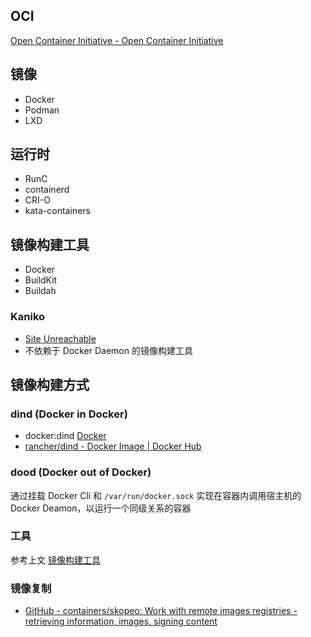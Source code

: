 ## OCI

[Open Container Initiative - Open Container Initiative](https://opencontainers.org/)

## 镜像

- Docker
- Podman
- LXD


## 运行时

- RunC
- containerd
- CRI-O
- kata-containers

## 镜像构建工具

- Docker
- BuildKit
- Buildah

### Kaniko
- [Site Unreachable](https://github.com/GoogleContainerTools/kaniko)
- 不依赖于 Docker Daemon 的镜像构建工具

## 镜像构建方式

### dind (Docker in Docker) 

- docker:dind [Docker](https://hub.docker.com/_/docker)
- [rancher/dind - Docker Image | Docker Hub](https://hub.docker.com/r/rancher/dind)

### dood (Docker out of Docker) 

通过挂载 Docker Cli 和 `/var/run/docker.sock` 实现在容器内调用宿主机的 Docker Deamon，以运行一个同级关系的容器

### 工具

参考上文 [镜像构建工具](#镜像构建工具)


### 镜像复制

- [GitHub - containers/skopeo: Work with remote images registries - retrieving information, images, signing content](https://github.com/containers/skopeo)